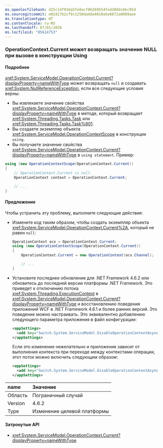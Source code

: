 ```yaml
---
ms.openlocfilehash: d25c14f93da5fe8acf06269554fed30ddc6bc95d
ms.sourcegitcommit: e02d17b2cf9c1258dadda4810a5e6072a0089aee
ms.translationtype: HT
ms.contentlocale: ru-RU
ms.lasthandoff: 07/01/2020
ms.locfileid: "85614753"
---
```

### <a name="operationcontextcurrent-may-return-null-when-called-in-a-using-clause"></a>OperationContext.Current может возвращать значение NULL при вызове в конструкции Using

#### <a name="details"></a>Подробнее

<xref:System.ServiceModel.OperationContext.Current?displayProperty=nameWithType> может возвращать `null` и создавать <xref:System.NullReferenceException>, если все следующие условия верны:

- Вы извлекаете значение свойства <xref:System.ServiceModel.OperationContext.Current?displayProperty=nameWithType> в методе, который возвращает <xref:System.Threading.Tasks.Task> или <xref:System.Threading.Tasks.Task%601>.
- Вы создаете экземпляр объекта <xref:System.ServiceModel.OperationContextScope> в конструкции `using`.
- Вы получаете значение свойства <xref:System.ServiceModel.OperationContext.Current?displayProperty=nameWithType> в `using statement`. Пример:

```csharp
using (new OperationContextScope(OperationContext.Current))
{
    // OperationContext.Current is null.
    OperationContext context = OperationContext.Current;

    // ...
}
```

#### <a name="suggestion"></a>Предложение

Чтобы устранить эту проблему, выполните следующие действия:

- Измените код таким образом, чтобы создать экземпляр объекта <xref:System.ServiceModel.OperationContext.Current%2A>, который не равен `null`:

    ```csharp
    OperationContext ocx = OperationContext.Current;
    using (new OperationContextScope(OperationContext.Current))
    {
        OperationContext.Current = new OperationContext(ocx.Channel);

        // ...
    }
    ```

- Установите последнее обновление для .NET Framework 4.6.2 или обновитесь до последней версии платформы .NET Framework. Это приведет к отключению потока <xref:System.Threading.ExecutionContext> в <xref:System.ServiceModel.OperationContext.Current?displayProperty=nameWithType> и восстановлению поведения приложений WCF в .NET Framework 4.6.1 и более ранних версий. Это поведение можно настраивать. Это эквивалентно добавлению следующего параметра приложения в файл конфигурации:

    ```xml
    <appSettings>
      <add key="Switch.System.ServiceModel.DisableOperationContextAsyncFlow" value="true" />
    </appSettings>
    ```

    Если это изменение нежелательно и приложение зависит от выполнения контекста при переходе между контекстами операции, этот поток можно включить следующим образом:

    ```xml
    <appSettings>
      <add key="Switch.System.ServiceModel.DisableOperationContextAsyncFlow" value="false" />
    </appSettings>
    ```

| name    | Значение       |
|:--------|:------------|
| Область   | Пограничный случай        |
| Version | 4.6.2       |
| Type    | Изменение целевой платформы |

#### <a name="affected-apis"></a>Затронутые API

- <xref:System.ServiceModel.OperationContext.Current?displayProperty=nameWithType>
